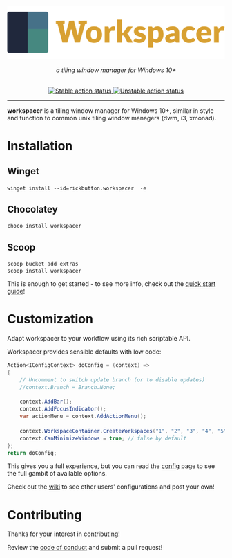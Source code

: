<div align="center">
  <a href="https://workspacer.org" target="_blank">
    <img alt="Stable action status" src="https://raw.githubusercontent.com/workspacer/workspacer/master/images/logo-wide.svg">
  </a>
  <p>
    <i>a tiling window manager for Windows 10+</i>
  <p>
  <br>
  <a href="https://github.com/workspacer/workspacer/actions/workflows/stable.yml" target="_blank">
    <img alt="Stable action status" src="https://img.shields.io/github/workflow/status/workspacer/workspacer/stable?label=stable&logo=github">
  </a>
  <a href="https://github.com/workspacer/workspacer/actions/workflows/unstable.yml" target="_blank">
    <img alt="Unstable action status" src="https://img.shields.io/github/workflow/status/workspacer/workspacer/unstable?label=unstable&logo=github">
  </a>
</div>

---

__workspacer__ is a tiling window manager for Windows 10+, similar in style and function to common unix tiling window managers (dwm, i3, xmonad).

# Installation

## Winget

```console
winget install --id=rickbutton.workspacer  -e
```

## Chocolatey

```console
choco install workspacer
```

## Scoop

```console
scoop bucket add extras
scoop install workspacer
```

This is enough to get started - to see more info, check out the
[quick start guide][quickstart-page]!

# Customization

Adapt workspacer to your workflow using its rich scriptable API.

Workspacer provides sensible defaults with low code:

```cs
Action<IConfigContext> doConfig = (context) =>
{
    // Uncomment to switch update branch (or to disable updates)
    //context.Branch = Branch.None;

    context.AddBar();
    context.AddFocusIndicator();
    var actionMenu = context.AddActionMenu();

    context.WorkspaceContainer.CreateWorkspaces("1", "2", "3", "4", "5");
    context.CanMinimizeWindows = true; // false by default
};
return doConfig;
```

This gives you a full experience, but you can read the [config][config-page]
page to see the full gambit of available options.

Check out the [wiki][wiki-page] to see other users'
configurations and post your own!

# Contributing

Thanks for your interest in contributing!

Review the [code of conduct](./CODE_OF_CONDUCT.md) and submit a pull request!

[workspacer-home]: https://workspacer.org
[quickstart-page]: https://workspacer.org/quickstart
[config-page]: https://workspacer.org/config
[wiki-page]: https://github.com/workspacer/workspacer/wiki/Customization

